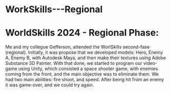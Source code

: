 # WorkSkills---Regional

<h1>WorldSkills 2024 - Regional Phase: </h1>


<p>Me and my collegue Gefferson, attended the WorlSkills second-fase (regional).
Initially, it was propose that we developed models: Hero, Enemy A, Enemy B, with Autodesk Maya, and then make their textures using Adobe Substance 3D Painter.
With that done, we started to program our video-game using Unity, which consisted a space shooter game, with enemies coming from the front, and the main objective was to eliminate them.
We had two main abilities: fire shoot, and speed.
After being hit from an enemy it was game-over, and we could try again.
</p>
